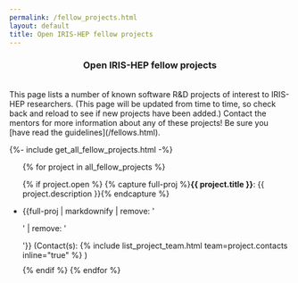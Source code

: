 ```yaml
---
permalink: /fellow_projects.html
layout: default
title: Open IRIS-HEP fellow projects
---
```

<center>
<h3> Open IRIS-HEP fellow projects</h3>
</center>

<br>
This page lists a number of known software R&D projects of interest
to IRIS-HEP researchers. (This page will be updated from time to time,
so check back and reload to see if new projects have been added.)
Contact the mentors for more information about any of these projects! Be sure you [have read the guidelines](/fellows.html).

{%- include get_all_fellow_projects.html -%}

<ul>
{% for project in all_fellow_projects  %}

  {% if project.open %}
    {% capture full-proj %}**{{ project.title }}**: {{ project.description }}{% endcapture %}
    <li style="margin-bottom: 10px;"> {{full-proj | markdownify | remove: '<p>' | remove: '</p>'}}
    (Contact(s):
    {% include list_project_team.html team=project.contacts inline="true" %}
    ) </li>
  {% endif %}
{% endfor %}
</ul>

